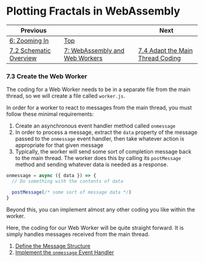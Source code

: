 # Plotting Fractals in WebAssembly

| Previous | | Next
|---|---|---
| [6: Zooming In](../../06%20Zoom%20Image/) | [Top](/chriswhealy/plotting-fractals-in-webassembly) |
| [7.2 Schematic Overview](../02/) | [7: WebAssembly and Web Workers](../) | [7.4 Adapt the Main Thread Coding](../04/)

### 7.3 Create the Web Worker

The coding for a Web Worker needs to be in a separate file from the main thread, so we will create a file called `worker.js`.

In order for a worker to react to messages from the main thread, you must follow these minimal requirements:

1. Create an asynchronous event handler method called `onmessage`
1. In order to process a message, extract the `data` property of the message passed to the `onmessage` event handler, then take whatever action is appropriate for that given message
1. Typically, the worker will send some sort of completion message back to the main thread.  The worker does this by calling its `postMessage` method and sending whatever data is needed as a response.

```javascript
onmessage = async ({ data }) => {
  // Do something with the contents of data

  postMessage(/* some sort of message data */)
}
```

Beyond this, you can implement almost any other coding you like within the worker.

Here, the coding for our Web Worker will be quite straight forward.  It is simply handles messages received from the main thread.

1. [Define the Message Structure](./01/)
1. [Implement the `onmessage` Event Handler](./02/)
